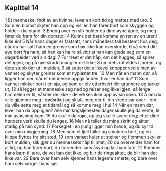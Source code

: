 ## Kapittel 14

1 Et menneske, født av en kvinne, lever en kort tid og mettes med uro.
2 Som en blomst skyter han opp og visner, han farer bort som skyggen og holder ikke stand.
3 Endog over en slik holder du dine øyne åpne, og meg fører du fram for din domstol!
4 Kunne det bare komme en ren av en uren! Ikke én!
5 Når hans dager er fastsatt, hans måneders tall bestemt hos deg, når du har satt ham en grense som han ikke kan overskride,
6 så vend ditt øye bort fra ham, så han kan ha ro så vidt at han kan glede seg som en dagarbeider ved sin dag!
7 For treet er det håp; om det hugges, så spirer det igjen, og på nye skudd mangler det ikke;
8 om dets rot eldes i jorden, og dets stubb dør ut i mulden,
9 så setter det allikevel knopper ved eimen av vannet og skyter greiner som et nyplantet tre.
10 Men når en mann dør, så ligger han der, når et menneske oppgir ånden, hvor er han da?
11 Som vannet minker bort i en sjø, og som en elv etterhvert blir grunnere og tørker ut,
12 så legger et menneske seg ned og reiser seg ikke igjen; så lenge himmelen er til, våkner de ikke - de vekkes ikke opp av sin søvn.
13 Å om du ville gjemme meg i dødsriket og skjule meg der til din vrede var over - om du ville sette meg et tidsmål og så komme meg i hu!
14 Når en mann dør, lever han da opp igjen? Alle min krigstjenestes dager skulle jeg da vente, til min avløsning kom;
15 du skulle da rope, og jeg skulle svare deg; etter dine henders verk skulle du lenges.
16 Men nå teller du mine skritt og akter stadig på min synd.
17 Forseglet i en pung ligger min brøde, og du syr til over min misgjerning.
18 Men som et fjell faller og smuldres bort, og en klippe flyttes fra sitt sted,
19 som vannet huler ut steiner og flommen skyller bort mulden, slik gjør du menneskets håp til intet;
20 du overvelder ham for alltid, og han farer bort; du forvender hans åsyn og lar ham fare.
21 Kommer hans barn til ære, da vet han det ikke, og blir de ringeaktet, da blir han det ikke var.
22 Bare over ham selv kjenner hans legeme smerte, og bare over ham selv sørger hans sjel.
